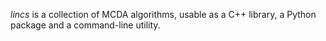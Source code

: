 *lincs* is a collection of MCDA algorithms, usable as a C++ library, a Python package and a command-line utility.
